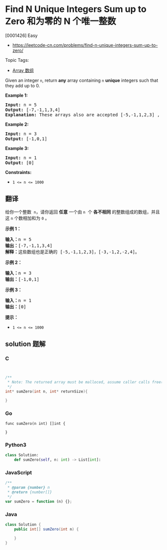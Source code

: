 # Find N Unique Integers Sum up to Zero 和为零的 N 个唯一整数

[0001426] Easy

- https://leetcode-cn.com/problems/find-n-unique-integers-sum-up-to-zero/

Topic Tags:

- [Array 数组](https://leetcode-cn.com/tag/array/)

Given an integer `n`, return **any** array containing `n` **unique** integers such that they add up to 0.

**Example 1:**

<pre><strong>Input:</strong> n = 5
<strong>Output:</strong> [-7,-1,1,3,4]
<strong>Explanation:</strong> These arrays also are accepted [-5,-1,1,2,3] , [-3,-1,2,-2,4].
</pre>

**Example 2:**

<pre><strong>Input:</strong> n = 3
<strong>Output:</strong> [-1,0,1]
</pre>

**Example 3:**

<pre><strong>Input:</strong> n = 1
<strong>Output:</strong> [0]
</pre>

**Constraints:**

- `1 <= n <= 1000`

## 翻译

给你一个整数  `n`，请你返回 **任意** 一个由 `n`  个 **各不相同** 的整数组成的数组，并且这 `n` 个数相加和为 `0` 。

**示例 1：**

<pre><strong>输入：</strong>n = 5
<strong>输出：</strong>[-7,-1,1,3,4]
<strong>解释：</strong>这些数组也是正确的 [-5,-1,1,2,3]，[-3,-1,2,-2,4]。
</pre>

**示例 2：**

<pre><strong>输入：</strong>n = 3
<strong>输出：</strong>[-1,0,1]
</pre>

**示例 3：**

<pre><strong>输入：</strong>n = 1
<strong>输出：</strong>[0]
</pre>

**提示：**

- `1 <= n <= 1000`

## solution 题解

### C

```c


/**
 * Note: The returned array must be malloced, assume caller calls free().
 */
int* sumZero(int n, int* returnSize){

}
```

### Go

```golang
func sumZero(n int) []int {

}
```

### Python3

```python
class Solution:
    def sumZero(self, n: int) -> List[int]:
```

### JavaScript

```javascript
/**
 * @param {number} n
 * @return {number[]}
 */
var sumZero = function (n) {};
```

### Java

```java
class Solution {
    public int[] sumZero(int n) {

    }
}
```
